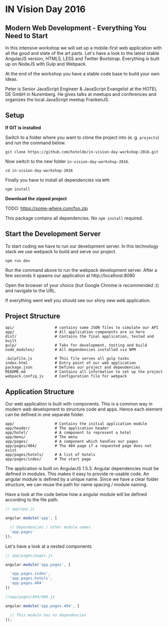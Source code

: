 # IN Vision Day 2016

## Modern Web Development - Everything You Need to Start

In this intensive workshop we will set up a mobile-first web application with
all the good and state of the art parts. Let's have a look to the latest stable
AngularJS version, HTML5, LESS and Twitter Bootstrap. Everything is built up on
NodeJS with Gulp and Webpack.

At the end of the workshop you have a stable code base to build your own ideas.

Peter is Senior JavaScript Engineer & JavaScript Evangelist at the HOTEL DE GmbH in Nuremberg.
He gives talks at meetups and conferences and organizes the local JavaScript meetup FrankenJS.

## Setup

**If GIT is installed**

Switch to a folder where you want to clone the project into (e. g. `projects`) and run the command below.

```
git clone https://github.com/hotelde/in-vision-day-workshop-2016.git
```

Now switch to the new folder `ìn-vision-day-workshop-2016`.

```
cd in-vision-day-workshop-2016
```

Finally you have to install all dependencies via `NPM`.

```
npm install
```

**Download the zipped project**

TODO: https://some-where.com/foo.zip

This package contains all dependencies. No `npm install` required.

## Start the Development Server

To start coding we have to run our development server. In this technology stack we use webpack to build and serve our project.

```
npm run dev
```

Run the command above to run the webpack development server. After a few seconds it spawns our application at http://localhost:8080

Open the browser of your choice (but Google Chrome is recommended :)) and navigate to the URL.

If everything went well you should see our shiny new web application.

## Project Structure

```
api/                  # contains some JSON files to simulate our API
app/                  # All application components are in here
dist/                 # Contains the final application, tested and built
gulp/                 # Taks for development, testing and build
node_modules/         # All dependencies installed via NPM

.Gulpfile.js          # This file serves all gulp tasks
index.html            # Entry point of our web application
package.json          # Defines our project and dependencies
README.md             # Contains all information to set up the project
webpack.config.js     # Configuration file for webpack
```

## Application Structure

Our web application is built with components. This is a common way in modern web
development to structure code and apps. Hence each element can be defined in one
separate folder.

```
app/                  # Contains the initial application module
app/header/           # The application header
app/hotel/            # A component to represent a hotel
app/menu/             # The menu
app/pages/            # A component which handles our pages
app/pages/404/        # The 404 page if a requested page does not exist
app/pages/hotels/     # A list of hotels
app/pages/index/      # The start page
```

The application is built on AngularJS 1.5.3. Angular dependencies must be defined
in modules. This makes it easy to provide re-usable code. An angular module is
defined by a unique name. Since we have a clear folder structure, we can reuse
the path for name spacing / module naming.

Have a look at the code below how a angular module will be defined according to
the file path.

```js
// app/app.js

angular.module('app', [

  // Dependencies / other module names
  'app.pages'
]);
```

Let's have a look at a nested components

```js
// app/pages/pages.js

angular.module('app.pages', [

  'app.pages.index',
  'app.pages.hotels',
  'app.pages.404'
])
```

```js
//app/pages/404/404.js

angular.module('app.pages.404', [

  // This module has no dependencies
]);
```
